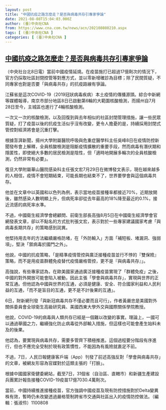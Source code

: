 ```yaml
---
layout: post
title: "中國抗疫之路怎麼走？是否與病毒共存引專家爭論"
date: 2021-08-08T15:04:03.000Z
author: (臺)中央社CNA
from: https://www.cna.com.tw/news/acn/202108080210.aspx
tags: [ (臺)中央社CNA ]
categories: [ (臺)中央社CNA ]
---
```

<!--1628435043000-->
[中國抗疫之路怎麼走？是否與病毒共存引專家爭論](https://www.cna.com.tw/news/acn/202108080210.aspx)
------

<div>
<div></div><div class="paragraph"><p>（中央社台北8日電）當前中國疫情延燒。在疫苗施打已超過17億劑次的情況下，官方仍採取社區封閉控管等對應方式，並以零新增確診為目標；除了民間質疑，不同專家也對是否要「與病毒共存」的抗疫路線有爭論。</p><p>江蘇省是這次COVID-19（2019冠狀病毒疾病）本土疫情的傳播源頭。綜合中新網等媒體報導，南京市部分地區8日已啟動第6輪的大範圍核酸檢測，而揚州自7月28日至今，主城區也進行了4輪核酸檢測。</p><p>一次又一次的核酸檢測，以及回復到與去年相似的社區封閉管理措施，讓一些民眾質疑，打了疫苗以後的抗疫生活似乎沒有改變，更令人擔憂的是，持續採用封閉式管控對經濟將會是沉重打擊。</p><p>根據澎湃新聞，揚州大學附屬醫院呼吸與危重症醫學科主任吳峰8日在疫情防控新聞發布會上解釋，全員核酸檢測是阻斷疫情擴散的重要手段，然而病毒有潛伏期和隱匿性，即使絕大多數的居民檢測是陰性，但「適時地開展多輪次的全員核酸檢測，仍然非常有必要」。</p><p>復旦大學附屬華山醫院感染科主任張文宏7月29日在微博發文表示，現在越來越多的人相信，疫情不會短期結束，可能長期也結束不了，世界要學會與這個病毒共存。</p><p>他並在文章中以英國和以色列為例，表示當地疫苗接種率都接近70%，近期放開後，雖然感染人數明顯上升，但病死率卻從去年最高的18%降至最近的0.1%，接近流感的病死率水準。</p><p>不過，中國衛生經濟學會總顧問、前衛生部長高強8月5日在中國衛生經濟學會官網發表文章，卻以不點名的方式批判張文宏，表示對於一些專家建議國家考慮「與病毒長期共存」的策略感到詫異。</p><p>他堅持用去年的方法繼續嚴格防堵，在「外防輸入」方面「補短板、堵漏洞、強弱項」，堅決「禦病毒於國門之外」。</p><p>他說，中國的抗疫策略，「是精準疫情管控與廣泛接種疫苗並行不悖的『雙保險』策略，而不是用疫苗群體免疫替代疫情嚴格管控，更不是『與病毒共存』」。</p><p>高強說，有些專家認為，在歐美國家通過廣泛接種疫苗實現了「群體免疫」之後，中國的對外開放可能會陷入被動，因此主張「學會與病毒共存」，實現與世界的正常互通。但他認為中國與世界的互通，必須是健康、安全、符合國家利益和人民利益的互通，「而不是盲目的互通，更不是不計後果的互通」。</p><p>6日，財新網刊發「與新冠病毒共存不僅必要而且可行」，作者黃嚴忠是美國對外關係委員會全球衛生高級研究員、美國西東大學外交與國際關係學院教授。</p><p>他說，COVID-19的病毒與人類共存已經是一個難以改變的事實。理論上，一國可以通過舉國之力，繼續強化防止病毒從外部輸入措施，但這樣也可能會產生始料未及的後果。</p><p>他認為，要實現與病毒共存，需要多管齊下積極推進。這個過程要分階段有序進行，但也不應完全受制於現有政策慣性，不能因為有風險就裹足不前。</p><p>不過，7日，人民日報健康客戶端（App）刊發了前述高強反對「學會與病毒共存」的文章，被網友形容為官媒對於這類主張的「打臉」。</p><p>根據中國國家衛健委網站，截至7日，31個省（自治區、直轄市）和新疆生產建設兵團累計報告接種COVID-19疫苗17億7030.4萬劑次。</p><p>當前，中國持續推進接種疫苗，官方強調中國疫苗及現有防控措施對於Delta變異株有效，暫時仍未改變透過嚴格管制跨省市交通與社區出入的疫情防控做法。（編輯：張淑伶）1100808</p></div>
</div>
